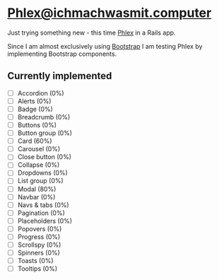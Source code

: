# Phlex@ichmachwasmit.computer

Just trying something new - this time [Phlex](https://www.phlex.fun/) in a Rails app.

Since I am almost exclusively using [Bootstrap](https://getbootstrap.com/docs/5.3/getting-started/introduction/) I am testing Phlex by implementing Bootstrap components.

## Currently implemented

- [ ] Accordion (0%)
- [ ] Alerts (0%)
- [ ] Badge (0%)
- [ ] Breadcrumb (0%)
- [ ] Buttons (0%)
- [ ] Button group (0%)
- [ ] Card (60%)
- [ ] Carousel (0%)
- [ ] Close button (0%)
- [ ] Collapse (0%)
- [ ] Dropdowns (0%)
- [ ] List group (0%)
- [ ] Modal (80%)
- [ ] Navbar (0%)
- [ ] Navs & tabs (0%)
- [ ] Pagination (0%)
- [ ] Placeholders (0%)
- [ ] Popovers (0%)
- [ ] Progress (0%)
- [ ] Scrollspy (0%)
- [ ] Spinners (0%)
- [ ] Toasts (0%)
- [ ] Tooltips (0%)